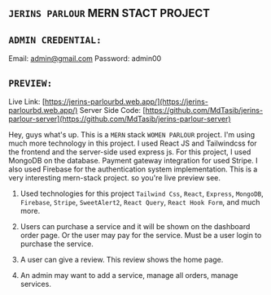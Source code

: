 ## `JERINS PARLOUR` MERN STACT PROJECT

## `ADMIN CREDENTIAL:`

Email: admin@gmail.com
Password: admin00

## `PREVIEW:`

Live Link: [https://jerins-parlourbd.web.app/](https://jerins-parlourbd.web.app/)
Server Side Code: [https://github.com/MdTasib/jerins-parlour-server](https://github.com/MdTasib/jerins-parlour-server)

Hey, guys what's up. This is a `MERN` stack `WOMEN PARLOUR` project. I'm using much more technology in this project. I used React JS and Tailwindcss for the frontend and the server-side used express js. For this project, I used MongoDB on the database. Payment gateway integration for used Stripe. I also used Firebase for the authentication system implementation. This is a very interesting mern-stack project. so you're live preview see.

1. Used technologies for this project `Tailwind Css`, `React`, `Express`, `MongoDB`, `Firebase`, `Stripe`, `SweetAlert2`, `React Query`, `React Hook Form`, and much more.

2. Users can purchase a service and it will be shown on the dashboard order page. Or the user may pay for the service. Must be a user login to purchase the service.
3. A user can give a review. This review shows the home page.

4. An admin may want to add a service, manage all orders, manage services.
